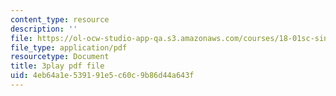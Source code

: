 ```yaml
---
content_type: resource
description: ''
file: https://ol-ocw-studio-app-qa.s3.amazonaws.com/courses/18-01sc-single-variable-calculus-fall-2010/4eb64a1e539191e5c60c9b86d44a643f_9v25gg2qJYE.pdf
file_type: application/pdf
resourcetype: Document
title: 3play pdf file
uid: 4eb64a1e-5391-91e5-c60c-9b86d44a643f
---
```

